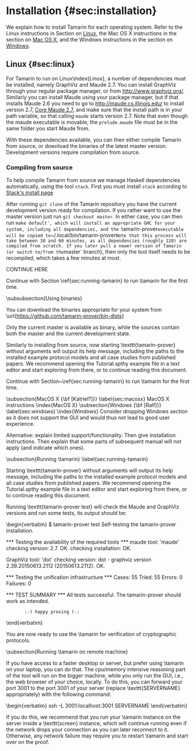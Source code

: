 <p class="halfbreak">
</p>

Installation {#sec:installation}
============


We explain how to install Tamarin for each operating system. Refer to
the Linux instructions in Section on [Linux](#sec:linux), the Mac OS X
instructions in the section on [Mac OS X](#sec:macosx), and the Windows instructions
in the section on [Windows](#sec:windows).

Linux {#sec:linux}
-----

For Tamarin to run on Linux\index{Linux}, a number of dependencies
must be installed, namely GraphViz and Maude 2.7. You can install
GraphViz through your regular package manager, or from
<http://www.graphviz.org/>. Similarly you can install Maude using your
package manager, but if that installs Maude 2.6 you need to go to
<http://maude.cs.illinois.edu/> to install version 2.7, [Core Maude
2.7](http://maude.cs.illinois.edu/w/index.php?title=Maude_download_and_installation#Core_Maude_2.7),
and make sure that the install path is in your path variable, so that
calling `maude` starts version 2.7. Note that even though the maude
executable is movable, the `prelude.maude` file must be in the same
folder you start Maude from.

With these dependencies available, you can then either compile
Tamarin from source, or download the binaries of the latest master
version. Development versions require compilation from source.

### Compiling from source ###

To help compile Tamarin from source we manage Haskell dependencies
automatically, using the tool `stack`. First you must install
`stack` according to
[Stack's install page](https://github.com/commercialhaskell/stack/blob/master/doc/install_and_upgrade.md)

After running `git clone` of the Tamarin
repository you have the current development version ready for
compilation. If you rather want to use the master version just run
`git checkout master`. In either case, you can then run `make
default', which will install an appropriate GHC for your system,
including all dependencies, and the `tamarin-prover` executable
will be copied to
`~/.local/bin/tamarin-prover`
Note that this process will take between 30 and 60 minutes, as all
dependencies (roughly 120) are compiled from scratch. If you later pull a newer
version of Tamarin (or switch to/from the `master` branch), then only
the tool itself needs to be recompiled, which takes a few minutes at
most.

CONTINUE HERE

Continue with Section \ref{sec:running-tamarin} to run \tamarin for the first time.

\subsubsection{Using binaries}

You can download the binaries appropriate for your system from
\url{https://github.com/tamarin-prover/bin-dists}

Only the current master is available as binary, while the sources
contain both the master and the current development state.

Similarly to installing from source, now starting
\texttt{tamarin-prover} without arguments will output its help
message, including the paths to the installed example protocol models
and all case studies from published papers. We recommend opening the
Tutorial.spthy example file in a text editor and start exploring from
there, or to continue reading this document.

Continue with Section~\ref{sec:running-tamarin} to run \tamarin for the first time.


\subsection{MacOS X {\bf [Katriel?]}}
\label{sec:macosx}
MacOS X instructions \index{MacOS X}
\subsection{Windows {\bf [Ralf]}}
\label{sec:windows}
\index{Windows}
Consider dropping Windows section as it does not support the GUI and
would thus not lead to good user experience.

Alternative: explain limited support/functionality.  Then give
installation instructions.  Then explain that some parts of subsequent
manual will not apply (and indicate which ones).


\subsection{Running \tamarin}
\label{sec:running-tamarin}

Starting \texttt{tamarin-prover} without arguments will output its
help message, including the paths to the installed example protocol
models and all case studies from published papers. We recommend
opening the Tutorial.spthy example file in a text editor and start
exploring from there, or to continue reading this document.

Running \texttt{tamarin-prover test} will check the Maude and GraphViz
versions and run some tests, its output should be:

\begin{verbatim}
$ tamarin-prover test
Self-testing the tamarin-prover installation.

*** Testing the availability of the required tools ***
maude tool: 'maude'
 checking version: 2.7. OK.
 checking installation: OK.

GraphViz tool: 'dot'
 checking version: dot - graphviz version 2.39.20150613.2112 
                   (20150613.2112). OK.

*** Testing the unification infrastructure ***
Cases: 55  Tried: 55  Errors: 0  Failures: 0

*** TEST SUMMARY ***
All tests successful.
The tamarin-prover should work as intended.

           :-) happy proving (-:
\end{verbatim}

You are now ready to use the \tamarin for verification of cryptographic protocols.

\subsection{Running \tamarin on remote machine}

If you have access to a faster desktop or server, but prefer using
\tamarin on your laptop, you can do that. The cpu/memory intensive
reasoning part of the tool will run on the bigger machine, while you
only run the GUI, i.e., the web browser of your choice, locally. To do
this, you can forward your port 3001 to the port 3001 of your server
(replace \texttt{SERVERNAME} appropriately) with the following
command:

\begin{verbatim}
ssh -L 3001:localhost:3001 SERVERNAME
\end{verbatim}

If you do this, we recommend that you run your \tamarin instance on
the server inside a \texttt{screen} instance, which will continue
running even if the network drops your connection as you can later
reconnect to it. Otherwise, any network failure may require you to
restart \tamarin and start over on the proof.
